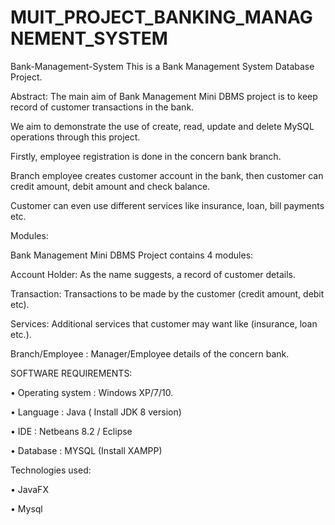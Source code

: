 # MUIT_PROJECT_BANKING_MANAGNEMENT_SYSTEM
Bank-Management-System
This is a Bank Management System Database Project.

Abstract: The main aim of Bank Management Mini DBMS project is to keep record of customer transactions in the bank.

We aim to demonstrate the use of create, read, update and delete MySQL operations through this project.

Firstly, employee registration is done in the concern bank branch.

Branch employee creates customer account in the bank, then customer can credit amount, debit amount and check balance.

Customer can even use different services like insurance, loan, bill payments etc.

Modules:

Bank Management Mini DBMS Project contains 4 modules:

Account Holder: As the name suggests, a record of customer details.

Transaction: Transactions to be made by the customer (credit amount, debit etc).

Services: Additional services that customer may want like (insurance, loan etc.).

Branch/Employee : Manager/Employee details of the concern bank.

SOFTWARE REQUIREMENTS:

• Operating system : Windows XP/7/10.

• Language : Java ( Install JDK 8 version)

• IDE : Netbeans 8.2 / Eclipse

• Database : MYSQL (Install XAMPP)

Technologies used:

• JavaFX

• Mysql
